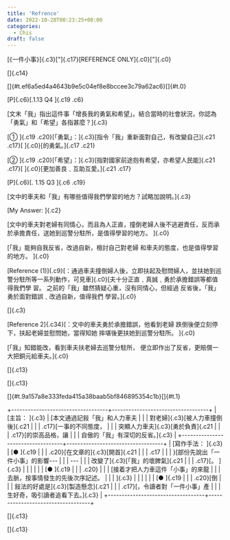 ```yaml
---
title: 'Refrence'
date: 2022-10-28T00:23:25+08:00
categories:
  - Chis
draft: false
---
```

[《一件小事》]{.c3}["]{.c17}[REFERENCE ONLY]{.c0}["]{.c0}

[]{.c14}

[]{#t.ef6a5ed4a4643b9e5c04ef8e8bccee3c79a62ac6}[]{#t.0}

[P]{.c6}[.1.13 Q4 ]{.c19 .c6}

[文末「我」指出這件事「增長我的勇氣和希望」。結合當時的社會狀況，你認為「勇氣」和「希望」各指甚麼？]{.c3}

[① ]{.c19
.c20}[「勇氣」：]{.c3}[指令「我」重新面對自己，有改變自己]{.c21
.c17}[ ]{.c0}[的勇氣。]{.c17 .c21}

[② ]{.c19
.c20}[「希望」：]{.c3}[指對國家前途抱有希望，亦希望人民能]{.c21
.c17}[ ]{.c0}[更加善良﹑互助互愛。]{.c21 .c17}

[P]{.c6}[. 1.15 Q3 ]{.c6 .c19}

[文中的車夫和「我」有哪些值得我們學習的地方？試略加說明。]{.c3}

[My Answer: ]{.c2}

[文中的車夫對老婦有同情心，而且為人正直，撞倒老婦人後不逃避責任，反而承於承擔責任，送她到巡警分駐所，是值得學習的地方。
]{.c0}

[「我」能夠自我反省，改過自新，檢討自己對老婦
和車夫的態度，也是值得學習的地方。 ]{.c0}

[Reference
(1)]{.c9}[：通過車夫撞倒婦人後，立即扶起及慰問婦人，並扶她到巡警分駐所等一系列動作，可見車]{.c0}[夫十分正直﹑真誠﹑勇於承擔錯誤等都值得我們學
習。 之前的「我」雖然猜疑心重，沒有同情心，但經過
反省後，「我」勇於面對錯誤﹑改過自新，值得我們 學習。]{.c0}

[]{.c3}

[Reference 2]{.c34}[：文中的車夫勇於承擔錯誤，他看到老婦
跌倒後便立刻停下，扶起老婦並慰問她，當得知她 摔堪後更扶她到巡警分駐所。
]{.c0}

[「我」知錯能改，看到車夫扶老婦去巡警分駐所，
便立即作出了反省，更賠償一大把銅元給車夫。]{.c0}

[]{.c13}

[]{.c13}

[]{#t.9a157a8e333feda415a38baab5bf846895354c1b}[]{#t.1}

+-----------------------------------+-----------------------------------+
| [主旨： ]{.c3}                    | [本文通過記敍「我」和人力車夫     |
|                                   | 對老婦]{.c3}[被人力車撞倒後]{.c21 |
|                                   | .c17}[一事的不同態度，            |
|                                   | 突顯人力車夫]{.c3}[勇於負責]{.c21 |
|                                   | .c17}[的崇高品格，讓              |
|                                   | 自傲的「我」有深切的反省。]{.c3}  |
+-----------------------------------+-----------------------------------+
| [寫作手法： ]{.c3}                | [● ]{.c19                         |
|                                   | .c20}[在文章的]{.c3}[開首]{.c21   |
|                                   | .c17                              |
|                                   | }[部份先說出「一件小事」的影響--- |
|                                   | ---                               |
|                                   | 改變了]{.c3}[「我」的壞脾氣]{.c21 |
|                                   | .c17}[。 ]{.c3}                   |
|                                   |                                   |
|                                   | [● ]{.c19                         |
|                                   | .c20}                             |
|                                   | [接着才把人力車這件「小事」的來龍 |
|                                   | 去脈，按事情發生的先後次序記述。  |
|                                   | ]{.c3}                            |
|                                   |                                   |
|                                   | [● ]{.c19                         |
|                                   | .c20}[倒                          |
|                                   | 敍法的好處是]{.c3}[製造懸念]{.c21 |
|                                   | .c17}[，令讀者對「一件小事」產    |
|                                   | 生好奇，吸引讀者追看下去。]{.c3}  |
+-----------------------------------+-----------------------------------+

[]{.c13}

[]{.c13}
